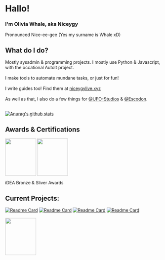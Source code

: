 # Hallo!
### I'm Olivia Whale, aka Niceygy
Pronounced Nice-ee-gee
(Yes my surname is Whale xD)


## What do I do?

Mostly sysadmin & programming projects. I mostly use Python & Javascript, with the occational AutoIt project. <br> </br>
I make tools to automate mundane tasks, or just for fun!<br> </br>
I write guides too! Find them at [niceygylive.xyz](https://niceygylive.xyz) <br> </br>
As well as that, I also do a few things for [@UFO-Studios](https://github.com/ufo-studios) & [@Escodon](https://github.com/escodon). <br> </br>

[![Anurag's github stats](https://github-readme-stats.vercel.app/api?username=Niceygy&theme=blue-green)](https://github.com/anuraghazra/github-readme-stats)

## Awards & Certifications
 <img align="left" height="120px" width="100px" src="https://github.com/NiceygyLive/NiceygyLive/blob/main/ideaBronze.png?raw=true" />
 <img align="center" height="120px" width="100px" src="https://github.com/NiceygyLive/NiceygyLive/blob/main/ideaSilver.png?raw=true" />

iDEA Bronze & Sliver Awards

## Current Projects:
  [![Readme Card](https://github-readme-stats.vercel.app/api/pin/?username=ufo-studios&repo=thealiendoctor.com)](https://github.com/ufo-studios/thealiendoctor.com)
  [![Readme Card](https://github-readme-stats.vercel.app/api/pin/?username=ufo-studios&repo=AlienBot-Discord)](https://github.com/UFO-Studios/AlienBot-Discord)
  [![Readme Card](https://github-readme-stats.vercel.app/api/pin/?username=niceygy&repo=picam)](https://github.com/Niceygy/PiCam)
  [![Readme Card](https://github-readme-stats.vercel.app/api/pin/?username=ufo-studios&repo=WorkerDownloadRecorder)](https://github.com/UFO-Studios/WorkerDownloadRecorder)
<br></br>
<img align="center" height="120px" width="100px" src="https://inara.cz/data/sig/432/432951.jpg" />

